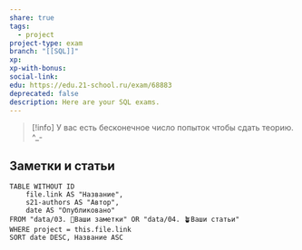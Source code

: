 ```yaml
---
share: true
tags:
  - project
project-type: exam
branch: "[[SQL]]"
xp: 
xp-with-bonus: 
social-link: 
edu: https://edu.21-school.ru/exam/68883
deprecated: false
description: Here are your SQL exams.
---
```


> [!info] 
>  У вас есть бесконечное число попыток чтобы сдать теорию. ^_-

## Заметки и статьи
```dataview
TABLE WITHOUT ID
    file.link AS "Название",
    s21-authors AS "Автор",
    date AS "Опубликовано"
FROM "data/03. 🌱Ваши заметки" OR "data/04. 🪴Ваши статьи"
WHERE project = this.file.link
SORT date DESC, Название ASC
```
